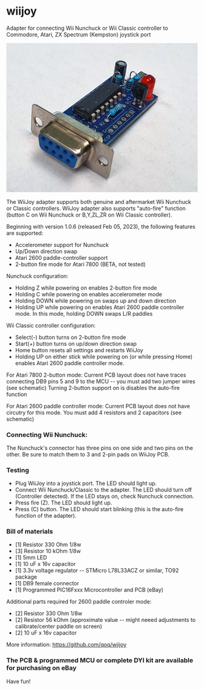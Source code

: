 # wiijoy
Adapter for connecting Wii Nunchuck or Wii Classic controller to Commodore, Atari, ZX Spectrum (Kempston) joystick port

![pic](https://github.com/qoq/wiijoy/blob/main/pics/p4.jpg)

The WiiJoy adapter supports both genuine and aftermarket Wii Nunchuck or Classic controllers.
WiiJoy adapter also supports "auto-fire" function (button C on Wii Nunchuck or B,Y,ZL,ZR on Wii Classic controller).

Beginning with version 1.0.6 (released Feb 05, 2023), the following features are supported:
- Accelerometer support for Nunchuck
- Up/Down direction swap
- Atari 2600 paddle-controller support 
- 2-button fire mode for Atari 7800 (BETA, not tested)

Nunchuck configuration:
- Holding Z while powering on enables 2-button fire mode
- Holding C while powering on enables accelerometer mode
- Holding DOWN while powering on swaps up and down direction
- Holding UP while powering on enables Atari 2600 paddle controller mode. In this mode, holding DOWN swaps L/R paddles

Wii Classic controller configuration:
- Select(-) button turns on 2-button fire mode
- Start(+)  button turns on up/down direction swap
- Home button resets all settings and restarts WiiJoy
- Holding UP on either stick while powering on (or while pressing Home) enables Atari 2600 paddle controller mode.

For Atari 7800 2-button mode:
Current PCB layout does not have traces connecting DB9 pins 5 and 9 to the MCU -- you must add two jumper wires (see schematic)
Turning 2-button support on is disables the auto-fire function

For Atari 2600 paddle controller mode:
Current PCB layout does not have circutry for this mode. You must add 4 resistors and 2 capacitors (see schematic)

### Connecting Wii Nunchuck:
The Nunchuck's connector has three pins on one side and two pins on the other. Be sure to match them to 3 and 2-pin pads on WiiJoy PCB.

### Testing

- Plug WiiJoy into a joystick port. The LED should light up.
- Connect Wii Nunchuck/Classic  to the adapter. The LED should turn off (Controller detected). If the LED stays on, check Nunchuck connection.
- Press fire (Z). The LED should light up.
- Press (C) button. The LED should start blinking (this is the auto-fire function of the adapter).

### Bill of materials

- [1] Resistor 330 Ohm 1/8w
- [3] Resistor 10 kOhm 1/8w
- [1] 5mm LED
- [1] 10 uF x 16v capacitor 
- [1] 3.3v voltage regulator -- STMicro L78L33ACZ or similar, TO92 package
- [1] DB9 female connector
- [1] Programmed PIC16Fxxx Microcontroller and PCB (eBay)

Additional parts required for 2600 paddle controler mode:
- [2] Resistor 330 Ohm 1/8w
- [2] Resistor 56 kOhm  (approximate value -- might neeed adjustments to calibrate/center paddle on screen)
- [2] 10 uF x 16v capacitor 


More information: https://github.com/qoq/wiijoy

### The PCB & programmed MCU or complete DYI kit are available for purchasing on eBay

Have fun!
